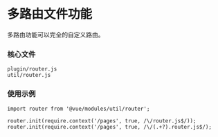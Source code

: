 # 多路由文件功能

多路由功能可以完全的自定义路由。

### 核心文件
```
plugin/router.js
util/router.js
```

### 使用示例
```
import router from '@vue/modules/util/router';

router.init(require.context('/pages', true, /\/router.js$/));
router.init(require.context('/pages', true, /\/(.+?).router.js$/);
```
